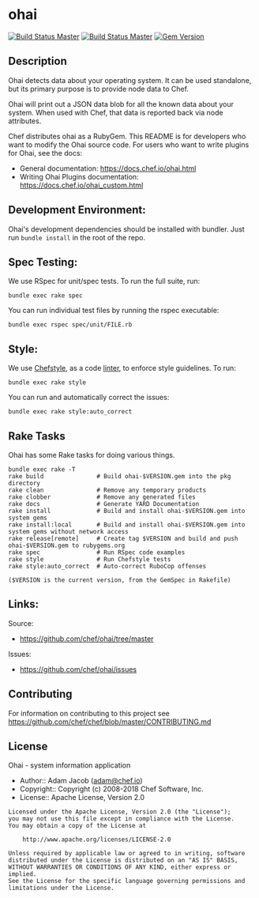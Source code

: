 # ohai

[![Build Status Master](https://travis-ci.org/chef/ohai.svg?branch=master)](https://travis-ci.org/chef/ohai) [![Build Status Master](https://ci.appveyor.com/api/projects/status/github/chef/ohai?branch=master&svg=true&passingText=master%20-%20Ok&pendingText=master%20-%20Pending&failingText=master%20-%20Failing)](https://ci.appveyor.com/project/Chef/ohai/branch/master) [![Gem Version](https://badge.fury.io/rb/ohai.svg)](https://badge.fury.io/rb/ohai)

## Description

Ohai detects data about your operating system. It can be used standalone, but its primary purpose is to provide node data to Chef.

Ohai will print out a JSON data blob for all the known data about your system. When used with Chef, that data is reported back via node attributes.

Chef distributes ohai as a RubyGem. This README is for developers who want to modify the Ohai source code. For users who want to write plugins for Ohai, see the docs:

- General documentation: <https://docs.chef.io/ohai.html>
- Writing Ohai Plugins documentation: <https://docs.chef.io/ohai_custom.html>

## Development Environment:

Ohai's development dependencies should be installed with bundler. Just run `bundle install` in the root of the repo.

## Spec Testing:

We use RSpec for unit/spec tests. To run the full suite, run:

```
bundle exec rake spec
```

You can run individual test files by running the rspec executable:

```
bundle exec rspec spec/unit/FILE.rb
```

## Style:

We use [Chefstyle](https://github.com/chef/chefstyle), as a code [linter](https://en.wikipedia.org/wiki/Lint_(software)), to enforce style guidelines. To run:

```
bundle exec rake style
```

You can run and automatically correct the issues:

```
bundle exec rake style:auto_correct
```

## Rake Tasks

Ohai has some Rake tasks for doing various things.

```
bundle exec rake -T
rake build               # Build ohai-$VERSION.gem into the pkg directory
rake clean               # Remove any temporary products
rake clobber             # Remove any generated files
rake docs                # Generate YARD Documentation
rake install             # Build and install ohai-$VERSION.gem into system gems
rake install:local       # Build and install ohai-$VERSION.gem into system gems without network access
rake release[remote]     # Create tag $VERSION and build and push ohai-$VERSION.gem to rubygems.org
rake spec                # Run RSpec code examples
rake style               # Run Chefstyle tests
rake style:auto_correct  # Auto-correct RuboCop offenses

($VERSION is the current version, from the GemSpec in Rakefile)
```

## Links:

Source:

- <https://github.com/chef/ohai/tree/master>

Issues:

- <https://github.com/chef/ohai/issues>

## Contributing

For information on contributing to this project see <https://github.com/chef/chef/blob/master/CONTRIBUTING.md>

## License

Ohai - system information application

- Author:: Adam Jacob ([adam@chef.io](mailto:adam@chef.io))
- Copyright:: Copyright (c) 2008-2018 Chef Software, Inc.
- License:: Apache License, Version 2.0

```text
Licensed under the Apache License, Version 2.0 (the "License");
you may not use this file except in compliance with the License.
You may obtain a copy of the License at

    http://www.apache.org/licenses/LICENSE-2.0

Unless required by applicable law or agreed to in writing, software
distributed under the License is distributed on an "AS IS" BASIS,
WITHOUT WARRANTIES OR CONDITIONS OF ANY KIND, either express or implied.
See the License for the specific language governing permissions and
limitations under the License.
```
